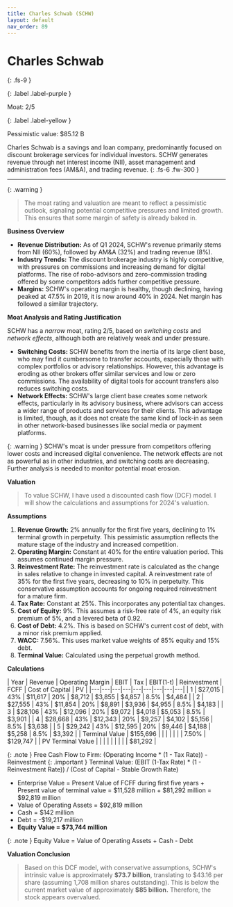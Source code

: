 ```yaml
---
title: Charles Schwab (SCHW)
layout: default
nav_order: 89
---
```


# Charles Schwab
{: .fs-9 }

{: .label .label-purple }

Moat: 2/5

{: .label .label-yellow }

Pessimistic value: $85.12 B

Charles Schwab is a savings and loan company, predominantly focused on discount brokerage services for individual investors. SCHW generates revenue through net interest income (NII), asset management and administration fees (AM&A), and trading revenue.
{: .fs-6 .fw-300 }

---

{: .warning } 
>The moat rating and valuation are meant to reflect a pessimistic outlook, signaling potential competitive pressures and limited growth. This ensures that some margin of safety is already baked in.


**Business Overview**

* **Revenue Distribution:** As of Q1 2024, SCHW's revenue primarily stems from NII (60%), followed by AM&A (32%) and trading revenue (8%).
* **Industry Trends:** The discount brokerage industry is highly competitive, with pressures on commissions and increasing demand for digital platforms.  The rise of robo-advisors and zero-commission trading offered by some competitors adds further competitive pressure.
* **Margins:** SCHW's operating margin is healthy, though declining, having peaked at 47.5% in 2019, it is now around 40% in 2024. Net margin has followed a similar trajectory.

**Moat Analysis and Rating Justification**

SCHW has a *narrow* moat, rating 2/5, based on *switching costs* and *network effects*, although both are relatively weak and under pressure.

* **Switching Costs:**  SCHW benefits from the inertia of its large client base, who may find it cumbersome to transfer accounts, especially those with complex portfolios or advisory relationships.  However, this advantage is eroding as other brokers offer similar services and low or zero commissions.  The availability of digital tools for account transfers also reduces switching costs.
* **Network Effects:**  SCHW's large client base creates some network effects, particularly in its advisory business, where advisors can access a wider range of products and services for their clients. This advantage is limited, though, as it does not create the same kind of lock-in as seen in other network-based businesses like social media or payment platforms.

<aside>
{: .warning }
SCHW's moat is under pressure from competitors offering lower costs and increased digital convenience. The network effects are not as powerful as in other industries, and switching costs are decreasing. Further analysis is needed to monitor potential moat erosion.
</aside>


**Valuation**

>To value SCHW, I have used a discounted cash flow (DCF) model. I will show the calculations and assumptions for 2024's valuation.

**Assumptions**

1. **Revenue Growth:** 2% annually for the first five years, declining to 1% terminal growth in perpetuity. This pessimistic assumption reflects the mature stage of the industry and increased competition.
2. **Operating Margin:** Constant at 40% for the entire valuation period.  This assumes continued margin pressure.
3. **Reinvestment Rate:** The reinvestment rate is calculated as the change in sales relative to change in invested capital. A reinvestment rate of 35% for the first five years, decreasing to 10% in perpetuity. This conservative assumption accounts for ongoing required reinvestment for a mature firm. 
4. **Tax Rate:** Constant at 25%. This incorporates any potential tax changes.
5. **Cost of Equity:** 9%.  This assumes a risk-free rate of 4%, an equity risk premium of 5%, and a levered beta of 0.92.
6. **Cost of Debt:** 4.2%. This is based on SCHW's current cost of debt, with a minor risk premium applied.
7. **WACC:** 7.56%.  This uses market value weights of 85% equity and 15% debt.
8. **Terminal Value:**  Calculated using the perpetual growth method.


**Calculations**


| Year | Revenue | Operating Margin | EBIT | Tax | EBIT(1-t) | Reinvestment | FCFF | Cost of Capital | PV |
|---|---|---|---|---|---|---|---|---|
| 1 | $27,015 | 43% | $11,617 | 20% | $8,712 | $3,855 | $4,857 | 8.5% | $4,484 |
| 2 | $27,555 | 43% | $11,854 | 20% | $8,891 | $3,936 | $4,955 | 8.5% | $4,183 |
| 3 | $28,106 | 43% | $12,096 | 20% | $9,072 | $4,018 | $5,053 | 8.5% | $3,901 |
| 4 | $28,668 | 43% | $12,343 | 20% | $9,257 | $4,102 | $5,156 | 8.5% | $3,638 |
| 5 | $29,242 | 43% | $12,595 | 20% | $9,446 | $4,188 | $5,258 | 8.5% | $3,392 |
| Terminal Value | $155,696 | |  |  |  |  | | 7.50% | $129,747 |
| PV Terminal Value |  |  |  |  |  |  |  |  | $81,292 |

<aside>
{: .note }
Free Cash Flow to Firm: (Operating Income * (1 - Tax Rate)) - Reinvestment
{: .important }
Terminal Value: (EBIT (1-Tax Rate) * (1 - Reinvestment Rate)) / (Cost of Capital - Stable Growth Rate)
</aside>


* Enterprise Value = Present Value of FCFF during first five years + Present value of terminal value = \$11,528 million + \$81,292 million = \$92,819 million
* Value of Operating Assets = $92,819 million
* Cash = $142 million
* Debt = -$19,217 million
* **Equity Value = \$73,744 million**


<aside>
{: .note }
Equity Value = Value of Operating Assets + Cash - Debt
</aside>


**Valuation Conclusion**

>Based on this DCF model, with conservative assumptions, SCHW's intrinsic value is approximately **\$73.7 billion**, translating to \$43.16 per share (assuming 1,708 million shares outstanding).  This is below the current market value of approximately **\$85 billion.**
Therefore, the stock appears overvalued.